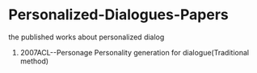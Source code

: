 # Personalized-Dialogues-Papers
the  published works about personalized dialog
1. 2007ACL--Personage Personality generation for dialogue(Traditional method)
